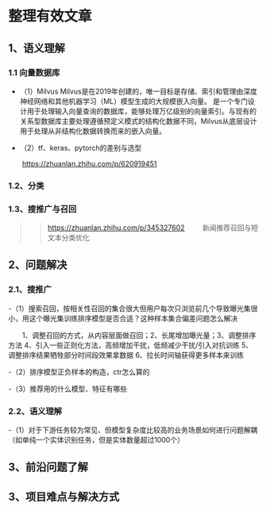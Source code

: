 # 整理有效文章

## 1、语义理解

### 1.1 向量数据库
- （1）Milvus 
    Milvus是在2019年创建的，唯一目标是存储、索引和管理由深度神经网络和其他机器学习（ML）模型生成的大规模嵌入向量。
    是一个专门设计用于处理输入向量查询的数据库，能够处理万亿级别的向量索引。与现有的关系型数据库主要处理遵循预定义模式的结构化数据不同，Milvus从底层设计用于处理从非结构化数据转换而来的嵌入向量。


- （2）tf、keras、pytorch的差别与选型

&emsp;&emsp;https://zhuanlan.zhihu.com/p/620919451

### 1.2、分类  

### 1.3、搜推广与召回

> >https://zhuanlan.zhihu.com/p/345327602 &emsp;&emsp; 新闻推荐召回与短文本分类优化

## 2、问题解决

### 2.1、搜推广

-（1）搜索召回，按相关性召回的集合很大但用户每次只浏览前几个导致曝光集很小，用这个曝光集训练排序模型是否合适？这种样本集合偏差问题怎么解决 

&emsp;&emsp;1、调整召回的方式，从内容层面做召回；2、长尾增加曝光量；3、调整排序方法 4、引入一些正则化方法，高频增加干扰，低频减少干扰/引入对抗训练 5、调整排序结果牺牲部分时间段效果拿数据 6、拉长时间轴获得更多样本来训练

-（2）排序模型正负样本的构造，ctr怎么算的

-（3）推荐用的什么模型、特征有哪些

### 2.2、语义理解

-（1）对于下游任务较为常见、但模型复杂度比较高的业务场景如何进行问题解耦（如单纯一个实体识别任务，但是实体数量超过1000个）

## 3、前沿问题了解

## 3、项目难点与解决方式